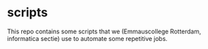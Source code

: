 # scripts
This repo contains some scripts that we (Emmauscollege Rotterdam, informatica sectie) use to automate some repetitive jobs.